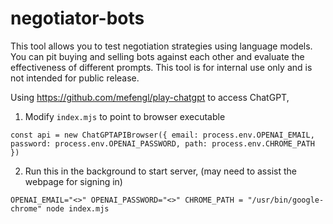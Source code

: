 # negotiator-bots
This tool allows you to test negotiation strategies using language models. You can pit buying and selling bots against each other and evaluate the effectiveness of different prompts. This tool is for internal use only and is not intended for public release.

Using https://github.com/mefengl/play-chatgpt to access ChatGPT,
1. Modify `index.mjs` to point to browser executable
```shell
const api = new ChatGPTAPIBrowser({ email: process.env.OPENAI_EMAIL, password: process.env.OPENAI_PASSWORD, path: process.env.CHROME_PATH })
```
2. Run this in the background to start server, (may need to assist the webpage for signing in)
```shell
OPENAI_EMAIL="<>" OPENAI_PASSWORD="<>" CHROME_PATH = "/usr/bin/google-chrome" node index.mjs
```
